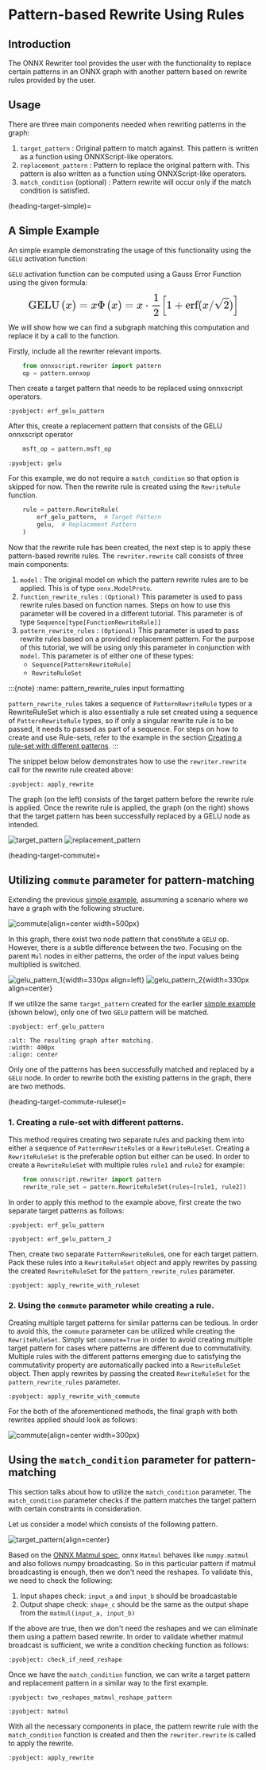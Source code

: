 # Pattern-based Rewrite Using Rules

## Introduction

The ONNX Rewriter tool provides the user with the functionality to replace certain patterns in an ONNX graph with another pattern based on rewrite rules provided by the user.

## Usage

There are three main components needed when rewriting patterns in the graph:

1. `target_pattern` : Original pattern to match against. This pattern is written as a function using ONNXScript-like operators.
2. `replacement_pattern` : Pattern to replace the original pattern with. This pattern is also written as a function using ONNXScript-like operators.
3. `match_condition` (optional) : Pattern rewrite will occur only if the match condition is satisfied.

(heading-target-simple)=
## A Simple Example

An simple example demonstrating the usage of this functionality using the `GELU` activation function:

`GELU` activation function can be computed using a Gauss Error Function using the given formula:

<figure class="math">
<svg xmlns="http://www.w3.org/2000/svg" width="100%" height="auto" viewBox="0 -1342 19081.3 2028" xmlns:xlink="http://www.w3.org/1999/xlink" aria-hidden="true" style=""><defs><path id="MJX-7-TEX-N-47" d="M56 342Q56 428 89 500T174 615T283 681T391 705Q394 705 400 705T408 704Q499 704 569 636L582 624L612 663Q639 700 643 704Q644 704 647 704T653 705H657Q660 705 666 699V419L660 413H626Q620 419 619 430Q610 512 571 572T476 651Q457 658 426 658Q401 658 376 654T316 633T254 592T205 519T177 411Q173 369 173 335Q173 259 192 201T238 111T302 58T370 31T431 24Q478 24 513 45T559 100Q562 110 562 160V212Q561 213 557 216T551 220T542 223T526 225T502 226T463 227H437V273H449L609 270Q715 270 727 273H735V227H721Q674 227 668 215Q666 211 666 108V6Q660 0 657 0Q653 0 639 10Q617 25 600 42L587 54Q571 27 524 3T406 -22Q317 -22 238 22T108 151T56 342Z"></path><path id="MJX-7-TEX-N-45" d="M128 619Q121 626 117 628T101 631T58 634H25V680H597V676Q599 670 611 560T625 444V440H585V444Q584 447 582 465Q578 500 570 526T553 571T528 601T498 619T457 629T411 633T353 634Q266 634 251 633T233 622Q233 622 233 621Q232 619 232 497V376H286Q359 378 377 385Q413 401 416 469Q416 471 416 473V493H456V213H416V233Q415 268 408 288T383 317T349 328T297 330Q290 330 286 330H232V196V114Q232 57 237 52Q243 47 289 47H340H391Q428 47 452 50T505 62T552 92T584 146Q594 172 599 200T607 247T612 270V273H652V270Q651 267 632 137T610 3V0H25V46H58Q100 47 109 49T128 61V619Z"></path><path id="MJX-7-TEX-N-4C" d="M128 622Q121 629 117 631T101 634T58 637H25V683H36Q48 680 182 680Q324 680 348 683H360V637H333Q273 637 258 635T233 622L232 342V129Q232 57 237 52Q243 47 313 47Q384 47 410 53Q470 70 498 110T536 221Q536 226 537 238T540 261T542 272T562 273H582V268Q580 265 568 137T554 5V0H25V46H58Q100 47 109 49T128 61V622Z"></path><path id="MJX-7-TEX-N-55" d="M128 622Q121 629 117 631T101 634T58 637H25V683H36Q57 680 180 680Q315 680 324 683H335V637H302Q262 636 251 634T233 622L232 418V291Q232 189 240 145T280 67Q325 24 389 24Q454 24 506 64T571 183Q575 206 575 410V598Q569 608 565 613T541 627T489 637H472V683H481Q496 680 598 680T715 683H724V637H707Q634 633 622 598L621 399Q620 194 617 180Q617 179 615 171Q595 83 531 31T389 -22Q304 -22 226 33T130 192Q129 201 128 412V622Z"></path><path id="MJX-7-TEX-N-28" d="M94 250Q94 319 104 381T127 488T164 576T202 643T244 695T277 729T302 750H315H319Q333 750 333 741Q333 738 316 720T275 667T226 581T184 443T167 250T184 58T225 -81T274 -167T316 -220T333 -241Q333 -250 318 -250H315H302L274 -226Q180 -141 137 -14T94 250Z"></path><path id="MJX-7-TEX-I-1D465" d="M52 289Q59 331 106 386T222 442Q257 442 286 424T329 379Q371 442 430 442Q467 442 494 420T522 361Q522 332 508 314T481 292T458 288Q439 288 427 299T415 328Q415 374 465 391Q454 404 425 404Q412 404 406 402Q368 386 350 336Q290 115 290 78Q290 50 306 38T341 26Q378 26 414 59T463 140Q466 150 469 151T485 153H489Q504 153 504 145Q504 144 502 134Q486 77 440 33T333 -11Q263 -11 227 52Q186 -10 133 -10H127Q78 -10 57 16T35 71Q35 103 54 123T99 143Q142 143 142 101Q142 81 130 66T107 46T94 41L91 40Q91 39 97 36T113 29T132 26Q168 26 194 71Q203 87 217 139T245 247T261 313Q266 340 266 352Q266 380 251 392T217 404Q177 404 142 372T93 290Q91 281 88 280T72 278H58Q52 284 52 289Z"></path><path id="MJX-7-TEX-N-29" d="M60 749L64 750Q69 750 74 750H86L114 726Q208 641 251 514T294 250Q294 182 284 119T261 12T224 -76T186 -143T145 -194T113 -227T90 -246Q87 -249 86 -250H74Q66 -250 63 -250T58 -247T55 -238Q56 -237 66 -225Q221 -64 221 250T66 725Q56 737 55 738Q55 746 60 749Z"></path><path id="MJX-7-TEX-N-3D" d="M56 347Q56 360 70 367H707Q722 359 722 347Q722 336 708 328L390 327H72Q56 332 56 347ZM56 153Q56 168 72 173H708Q722 163 722 153Q722 140 707 133H70Q56 140 56 153Z"></path><path id="MJX-7-TEX-N-3A6" d="M312 622Q310 623 307 625T303 629T297 631T286 634T270 635T246 636T211 637H184V683H196Q220 680 361 680T526 683H538V637H511Q468 637 447 635T422 631T411 622V533L425 531Q525 519 595 466T665 342Q665 301 642 267T583 209T506 172T425 152L411 150V61Q417 55 421 53T447 48T511 46H538V0H526Q502 3 361 3T196 0H184V46H211Q231 46 245 46T270 47T286 48T297 51T303 54T307 57T312 61V150H310Q309 151 289 153T232 166T160 195Q149 201 136 210T103 238T69 284T56 342Q56 414 128 467T294 530Q309 532 310 533H312V622ZM170 342Q170 207 307 188H312V495H309Q301 495 282 491T231 469T186 423Q170 389 170 342ZM415 188Q487 199 519 236T551 342Q551 384 539 414T507 459T470 481T434 491T415 495H410V188H415Z"></path><path id="MJX-7-TEX-N-22C5" d="M78 250Q78 274 95 292T138 310Q162 310 180 294T199 251Q199 226 182 208T139 190T96 207T78 250Z"></path><path id="MJX-7-TEX-N-31" d="M213 578L200 573Q186 568 160 563T102 556H83V602H102Q149 604 189 617T245 641T273 663Q275 666 285 666Q294 666 302 660V361L303 61Q310 54 315 52T339 48T401 46H427V0H416Q395 3 257 3Q121 3 100 0H88V46H114Q136 46 152 46T177 47T193 50T201 52T207 57T213 61V578Z"></path><path id="MJX-7-TEX-N-32" d="M109 429Q82 429 66 447T50 491Q50 562 103 614T235 666Q326 666 387 610T449 465Q449 422 429 383T381 315T301 241Q265 210 201 149L142 93L218 92Q375 92 385 97Q392 99 409 186V189H449V186Q448 183 436 95T421 3V0H50V19V31Q50 38 56 46T86 81Q115 113 136 137Q145 147 170 174T204 211T233 244T261 278T284 308T305 340T320 369T333 401T340 431T343 464Q343 527 309 573T212 619Q179 619 154 602T119 569T109 550Q109 549 114 549Q132 549 151 535T170 489Q170 464 154 447T109 429Z"></path><path id="MJX-7-TEX-LO-5B" d="M224 -649V1150H455V1099H275V-598H455V-649H224Z"></path><path id="MJX-7-TEX-N-2B" d="M56 237T56 250T70 270H369V420L370 570Q380 583 389 583Q402 583 409 568V270H707Q722 262 722 250T707 230H409V-68Q401 -82 391 -82H389H387Q375 -82 369 -68V230H70Q56 237 56 250Z"></path><path id="MJX-7-TEX-N-65" d="M28 218Q28 273 48 318T98 391T163 433T229 448Q282 448 320 430T378 380T406 316T415 245Q415 238 408 231H126V216Q126 68 226 36Q246 30 270 30Q312 30 342 62Q359 79 369 104L379 128Q382 131 395 131H398Q415 131 415 121Q415 117 412 108Q393 53 349 21T250 -11Q155 -11 92 58T28 218ZM333 275Q322 403 238 411H236Q228 411 220 410T195 402T166 381T143 340T127 274V267H333V275Z"></path><path id="MJX-7-TEX-N-72" d="M36 46H50Q89 46 97 60V68Q97 77 97 91T98 122T98 161T98 203Q98 234 98 269T98 328L97 351Q94 370 83 376T38 385H20V408Q20 431 22 431L32 432Q42 433 60 434T96 436Q112 437 131 438T160 441T171 442H174V373Q213 441 271 441H277Q322 441 343 419T364 373Q364 352 351 337T313 322Q288 322 276 338T263 372Q263 381 265 388T270 400T273 405Q271 407 250 401Q234 393 226 386Q179 341 179 207V154Q179 141 179 127T179 101T180 81T180 66V61Q181 59 183 57T188 54T193 51T200 49T207 48T216 47T225 47T235 46T245 46H276V0H267Q249 3 140 3Q37 3 28 0H20V46H36Z"></path><path id="MJX-7-TEX-N-66" d="M273 0Q255 3 146 3Q43 3 34 0H26V46H42Q70 46 91 49Q99 52 103 60Q104 62 104 224V385H33V431H104V497L105 564L107 574Q126 639 171 668T266 704Q267 704 275 704T289 705Q330 702 351 679T372 627Q372 604 358 590T321 576T284 590T270 627Q270 647 288 667H284Q280 668 273 668Q245 668 223 647T189 592Q183 572 182 497V431H293V385H185V225Q185 63 186 61T189 57T194 54T199 51T206 49T213 48T222 47T231 47T241 46T251 46H282V0H273Z"></path><path id="MJX-7-TEX-N-2F" d="M423 750Q432 750 438 744T444 730Q444 725 271 248T92 -240Q85 -250 75 -250Q68 -250 62 -245T56 -231Q56 -221 230 257T407 740Q411 750 423 750Z"></path><path id="MJX-7-TEX-N-221A" d="M95 178Q89 178 81 186T72 200T103 230T169 280T207 309Q209 311 212 311H213Q219 311 227 294T281 177Q300 134 312 108L397 -77Q398 -77 501 136T707 565T814 786Q820 800 834 800Q841 800 846 794T853 782V776L620 293L385 -193Q381 -200 366 -200Q357 -200 354 -197Q352 -195 256 15L160 225L144 214Q129 202 113 190T95 178Z"></path><path id="MJX-7-TEX-LO-5D" d="M16 1099V1150H247V-649H16V-598H196V1099H16Z"></path></defs><g stroke="currentColor" fill="currentColor" stroke-width="0" transform="scale(1,-1)"><g data-mml-node="math"><g data-mml-node="mtext"><use data-c="47" xlink:href="#MJX-7-TEX-N-47"></use><use data-c="45" xlink:href="#MJX-7-TEX-N-45" transform="translate(785,0)"></use><use data-c="4C" xlink:href="#MJX-7-TEX-N-4C" transform="translate(1466,0)"></use><use data-c="55" xlink:href="#MJX-7-TEX-N-55" transform="translate(2091,0)"></use></g><g data-mml-node="mrow" transform="translate(3007.7,0)"><g data-mml-node="mo"><use data-c="28" xlink:href="#MJX-7-TEX-N-28"></use></g><g data-mml-node="mi" transform="translate(389,0)"><use data-c="1D465" xlink:href="#MJX-7-TEX-I-1D465"></use></g><g data-mml-node="mo" transform="translate(961,0)"><use data-c="29" xlink:href="#MJX-7-TEX-N-29"></use></g></g><g data-mml-node="mo" transform="translate(4635.4,0)"><use data-c="3D" xlink:href="#MJX-7-TEX-N-3D"></use></g><g data-mml-node="mi" transform="translate(5691.2,0)"><use data-c="1D465" xlink:href="#MJX-7-TEX-I-1D465"></use></g><g data-mml-node="mi" transform="translate(6263.2,0)"><use data-c="3A6" xlink:href="#MJX-7-TEX-N-3A6"></use></g><g data-mml-node="mrow" transform="translate(7151.9,0)"><g data-mml-node="mo"><use data-c="28" xlink:href="#MJX-7-TEX-N-28"></use></g><g data-mml-node="mi" transform="translate(389,0)"><use data-c="1D465" xlink:href="#MJX-7-TEX-I-1D465"></use></g><g data-mml-node="mo" transform="translate(961,0)"><use data-c="29" xlink:href="#MJX-7-TEX-N-29"></use></g></g><g data-mml-node="mo" transform="translate(8779.7,0)"><use data-c="3D" xlink:href="#MJX-7-TEX-N-3D"></use></g><g data-mml-node="mi" transform="translate(9835.4,0)"><use data-c="1D465" xlink:href="#MJX-7-TEX-I-1D465"></use></g><g data-mml-node="mo" transform="translate(10629.7,0)"><use data-c="22C5" xlink:href="#MJX-7-TEX-N-22C5"></use></g><g data-mml-node="mfrac" transform="translate(11129.9,0)"><g data-mml-node="mn" transform="translate(220,676)"><use data-c="31" xlink:href="#MJX-7-TEX-N-31"></use></g><g data-mml-node="mn" transform="translate(220,-686)"><use data-c="32" xlink:href="#MJX-7-TEX-N-32"></use></g><rect width="700" height="60" x="120" y="220"></rect></g><g data-mml-node="mrow" transform="translate(12069.9,0)"><g data-mml-node="mo" transform="translate(0 -0.5)"><use data-c="5B" xlink:href="#MJX-7-TEX-LO-5B"></use></g><g data-mml-node="mn" transform="translate(472,0)"><use data-c="31" xlink:href="#MJX-7-TEX-N-31"></use></g><g data-mml-node="mo" transform="translate(1194.2,0)"><use data-c="2B" xlink:href="#MJX-7-TEX-N-2B"></use></g><g data-mml-node="mtext" transform="translate(2194.4,0)"><use data-c="65" xlink:href="#MJX-7-TEX-N-65"></use><use data-c="72" xlink:href="#MJX-7-TEX-N-72" transform="translate(444,0)"></use><use data-c="66" xlink:href="#MJX-7-TEX-N-66" transform="translate(836,0)"></use></g><g data-mml-node="mo" transform="translate(3336.4,0)"><use data-c="28" xlink:href="#MJX-7-TEX-N-28"></use></g><g data-mml-node="mi" transform="translate(3725.4,0)"><use data-c="1D465" xlink:href="#MJX-7-TEX-I-1D465"></use></g><g data-mml-node="TeXAtom" data-mjx-texclass="ORD" transform="translate(4297.4,0)"><g data-mml-node="mo"><use data-c="2F" xlink:href="#MJX-7-TEX-N-2F"></use></g></g><g data-mml-node="msqrt" transform="translate(4797.4,0)"><g transform="translate(853,0)"><g data-mml-node="mn"><use data-c="32" xlink:href="#MJX-7-TEX-N-32"></use></g></g><g data-mml-node="mo" transform="translate(0,148.3)"><use data-c="221A" xlink:href="#MJX-7-TEX-N-221A"></use></g><rect width="500" height="60" x="853" y="888.3"></rect></g><g data-mml-node="mo" transform="translate(6150.4,0)"><use data-c="29" xlink:href="#MJX-7-TEX-N-29"></use></g><g data-mml-node="mo" transform="translate(6539.4,0) translate(0 -0.5)"><use data-c="5D" xlink:href="#MJX-7-TEX-LO-5D"></use></g></g></g></g></svg>
</figure>

We will show how we can find a subgraph matching this computation and replace it by a call to the function.

Firstly, include all the rewriter relevant imports.

```python
    from onnxscript.rewriter import pattern
    op = pattern.onnxop
```

Then create a target pattern that needs to be replaced using onnxscript operators.

```{literalinclude} examples/erfgelu.py
:pyobject: erf_gelu_pattern
```

After this, create a replacement pattern that consists of the GELU onnxscript operator

```python
    msft_op = pattern.msft_op
```
```{literalinclude} examples/erfgelu.py
:pyobject: gelu
```

For this example, we do not require a `match_condition` so that option is skipped for now. Then the rewrite rule is created using the `RewriteRule` function.

```python
    rule = pattern.RewriteRule(
        erf_gelu_pattern,  # Target Pattern
        gelu,  # Replacement Pattern
    )
```

Now that the rewrite rule has been created, the next step is to apply these pattern-based rewrite rules. The `rewriter.rewrite` call consists of three main components:

1. `model` : The original model on which the pattern rewrite rules are to be applied. This is of type `onnx.ModelProto`.
2. `function_rewrite_rules` : `(Optional)` This parameter is used to pass rewrite rules based on function names. Steps on how to use this parameter will be covered in a different tutorial. This parameter is of type `Sequence[type[FunctionRewriteRule]]`
3. `pattern_rewrite_rules` : `(Optional)` This parameter is used to pass rewrite rules based on a provided replacement pattern. For the purpose of this tutorial, we will be using only this parameter in conjunction with `model`. This parameter is of either one of these types:
    - `Sequence[PatternRewriteRule]`
    - `RewriteRuleSet`

:::{note}
:name: pattern_rewrite_rules input formatting

`pattern_rewrite_rules` takes a sequence of `PatternRewriteRule` types or a RewriteRuleSet which is also essentially a rule set created using a sequence of `PatternRewriteRule` types, so if only a singular rewrite rule is to be passed, it needs to passed as part of a sequence. For steps on how to create and use Rule-sets, refer to the example in the section [Creating a rule-set with different patterns](#heading-target-commute-ruleset).
:::

The snippet below below demonstrates how to use the `rewriter.rewrite` call for the rewrite rule created above:

```{literalinclude} examples/erfgelu.py
:pyobject: apply_rewrite
```

The graph (on the left) consists of the target pattern before the rewrite rule is applied. Once the rewrite rule is applied, the graph (on the right) shows that the target pattern has been successfully replaced by a GELU node as intended.

![target_pattern](examples/img/erfgelu_01.png) ![replacement_pattern](examples/img/erfgelu_02.png)


(heading-target-commute)=
## Utilizing `commute` parameter for pattern-matching
Extending the previous [simple example](heading-target-simple), assumming a scenario where we have a graph with the following structure.

![commute](examples/img/erfgelu_03_commute.png){align=center width=500px}

In this graph, there exist two node pattern that constitute a `GELU` op. However, there is a subtle difference between the two. Focusing on the parent `Mul` nodes in either patterns, the order of the input values being multiplied is switched.

![gelu_pattern_1](examples/img/erfgelu_04_commute.png){width=330px align=left} ![gelu_pattern_2](examples/img/erfgelu_05_commute.png){width=330px align=center} 


If we utilize the same `target_pattern` created for the earlier [simple example](heading-target-simple) (shown below), only one of two `GELU` pattern will be matched.

```{literalinclude} examples/erfgelu.py
:pyobject: erf_gelu_pattern
```

```{image} examples/img/erfgelu_06_commute.png
:alt: The resulting graph after matching.
:width: 400px
:align: center
```

Only one of the patterns has been successfully matched and replaced by a `GELU` node. In order to rewrite both the existing patterns in the graph, there are two methods.

(heading-target-commute-ruleset)=
### 1. Creating a rule-set with different patterns.

This method requires creating two separate rules and packing them into either a sequence of `PatternRewriteRule`s or a `RewriteRuleSet`. Creating a `RewriteRuleSet` is the preferable option but either can be used. In order to create a `RewriteRuleSet` with multiple rules `rule1` and `rule2` for example:

```python
    from onnxscript.rewriter import pattern
    rewrite_rule_set = pattern.RewriteRuleSet(rules=[rule1, rule2])
```

In order to apply this method to the example above, first create the two separate target patterns as follows:

```{literalinclude} examples/erfgelu.py
:pyobject: erf_gelu_pattern
```
```{literalinclude} examples/erfgelu.py
:pyobject: erf_gelu_pattern_2
```

Then, create two separate `PatternRewriteRule`s, one for each target pattern. Pack these rules into a `RewriteRuleSet` object and apply rewrites by passing the created `RewriteRuleSet` for the `pattern_rewrite_rules` parameter.

```{literalinclude} examples/erfgelu.py
:pyobject: apply_rewrite_with_ruleset
```


### 2. Using the `commute` parameter while creating a rule.

Creating multiple target patterns for similar patterns can be tedious. In order to avoid this, the `commute` parameter can be utilized while creating the `RewriteRuleSet`. Simply set `commute=True` in order to avoid creating multiple target pattern for cases where patterns are different due to commutativity. Multiple rules with the different patterns emerging due to satisfying the commutativity property are automatically packed into a `RewriteRuleSet` object. Then apply rewrites by passing the created `RewriteRuleSet` for the `pattern_rewrite_rules` parameter.

```{literalinclude} examples/erfgelu.py
:pyobject: apply_rewrite_with_commute
```

For the both of the aforementioned methods, the final graph with both rewrites applied should look as follows:

![commute](examples/img/erfgelu_07_commute.png){align=center width=300px}

## Using the `match_condition` parameter for pattern-matching

This section talks about how to utilize the `match_condition` parameter. The `match_condition` parameter checks if the pattern matches the target pattern with certain constraints in consideration.

Let us consider a model which consists of the following pattern.

![target_pattern](examples/img/broadcast_01.png){align=center}

Based on the [ONNX Matmul spec](https://github.com/onnx/onnx/blob/main/docs/Operators.md#MatMul), onnx `Matmul` behaves like `numpy.matmul` and also follows numpy broadcasting. So in this particular pattern if matmul broadcasting is enough, then we don't need the reshapes. To validate this, we need to check the following:

1. Input shapes check: `input_a` and `input_b` should be broadcastable
2. Output shape check: `shape_c` should be the same as the output shape from the `matmul(input_a, input_b)`

If the above are true, then we don't need the reshapes and we can eliminate them using a pattern based rewrite. In order to validate whether matmul broadcast is sufficient, we write a condition checking function as follows:

```{literalinclude} examples/broadcast_matmul.py
:pyobject: check_if_need_reshape
```

Once we have the `match_condition` function, we can write a target pattern and replacement pattern in a similar way to the first example.

```{literalinclude} examples/broadcast_matmul.py
:pyobject: two_reshapes_matmul_reshape_pattern
```

```{literalinclude} examples/broadcast_matmul.py
:pyobject: matmul
```

With all the necessary components in place, the pattern rewrite rule with the `match_condition` function is created and then the `rewriter.rewrite` is called to apply the rewrite.

```{literalinclude} examples/broadcast_matmul.py
:pyobject: apply_rewrite
```

